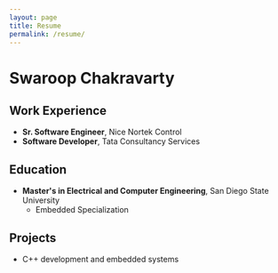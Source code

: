 ```yaml
---
layout: page
title: Resume
permalink: /resume/
---
```


# Swaroop Chakravarty

## Work Experience
- **Sr. Software Engineer**, Nice Nortek Control
- **Software Developer**, Tata Consultancy Services

## Education
- **Master's in Electrical and Computer Engineering**, San Diego State University
  - Embedded Specialization

## Projects
- C++ development and embedded systems

